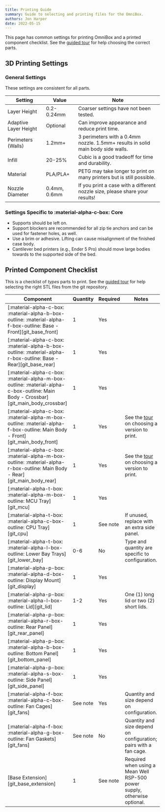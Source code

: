 ```yaml
---
title: Printing Guide
summary: Guide to selecting and printing files for the OmniBox.
authors: Jon Harper
date: 2022-05-15
---
```


This page has common settings for printing OmniBox and a printed component checklist. See the [guided tour][tour] for help choosing the correct parts.

## 3D Printing Settings

### General Settings

These settings are consistent for all parts.

| Setting            | Value       | Note |
|--------------------|-------------|------|
| Layer Height       | 0.2-0.24mm  | Coarser settings have not been tested. |
| Adaptive Layer Height | Optional | Can improve appearance and reduce print time.    |
| Perimeters (Walls) | 1.2mm+      | 3 perimeters with a 0.4mm nozzle. 1.5mm+ results in solid main body side walls. |
| Infill             | 20-25%      | Cubic is a good tradeoff for time and durability. |
| Material           | PLA/PLA+    | PETG may take longer to print on many printers but is still possible. |
| Nozzle Diameter    | 0.4mm, 0.6mm | If you print a case with a different nozzle size, please share your results! |

### Settings Specific to :material-alpha-c-box: Core

- Supports should be left on.
- Support blockers are recommended for all zip tie anchors and can be used for fastener holes, as well.
- Use a brim or adhesive. Lifting can cause misalignment of the finished case body.
- Cantilever bed printers (e.g., Ender 5 Pro) should move large bodies towards to the supported side of the bed.

## Printed Component Checklist

This is a checklist of *types* parts to print. See the [guided tour][tour] for help selecting the right STL files from the git repository.

| Component                                                                                                  | Quantity | Required | Notes  |
|------------------------------------------------------------------------------------------------------------|----------|----------|--------|
| [:material-alpha-c-box: :material-alpha-b-box-outline: :material-alpha-f-box-outline: Base - Front][git_base_front] | 1 | Yes    |        |
| [:material-alpha-c-box: :material-alpha-b-box-outline: :material-alpha-r-box-outline: Base - Rear][git_base_rear] | 1 | Yes      |        |
| [:material-alpha-c-box: :material-alpha-m-box-outline: :material-alpha-c-box-outline: Main Body - Crossbar][git_main_body_crossbar] | 1 | Yes | |
| [:material-alpha-c-box: :material-alpha-m-box-outline: :material-alpha-f-box-outline: Main Body - Front][git_main_body_front] | 1 | Yes | See the [tour][tour] on choosing a version to print. |
| [:material-alpha-c-box: :material-alpha-m-box-outline: :material-alpha-r-box-outline: Main Body - Rear][git_main_body_rear] | 1 | Yes | See the [tour][tour] on choosing a version to print. |
| [:material-alpha-t-box: :material-alpha-m-box-outline: MCU Tray][git_mcu]                 | 1        | Yes      |       |
| [:material-alpha-t-box: :material-alpha-c-box-outline: CPU Tray][git_cpu]                 | 1        | See note | If unused, replace with an extra side panel. |
| [:material-alpha-t-box: :material-alpha-l-box-outline: Lower Bay Trays][git_lower_bay]    | 0-6      | No       | Type and quantity are specific to configuration. |
| [:material-alpha-p-box: :material-alpha-d-box-outline: Display Mount][git_display]  | 1        | Yes      |       |
| [:material-alpha-p-box: :material-alpha-l-box-outline: Lid][git_lid]                | 1-2      | Yes      | One (1) long lid or two (2) short lids. |
| [:material-alpha-p-box: :material-alpha-r-box-outline: Rear Panel][git_rear_panel]  | 1        | Yes      |       |
| [:material-alpha-p-box: :material-alpha-b-box-outline: Bottom Panel][git_bottom_panel] | 1        | Yes      |       |
| [:material-alpha-p-box: :material-alpha-s-box-outline: Side Panel][git_side_panel]  | 1        | Yes      |       |
| [:material-alpha-f-box: :material-alpha-c-box-outline: Fan Cages][git_fans]                | See note | Yes      | Quantity and size depend on configuration. |
| [:material-alpha-f-box: :material-alpha-g-box-outline: Fan Gaskets][git_fans]          | See note | No       | Quantity and size depend on configuration; pairs with a fan cage. |
| [Base Extension][git_base_extension] | 1 | See note | Required when using a Mean Well RSP-500 power supply, otherwise optional. |

[tour]: tour.md "Visual Guided Tour"